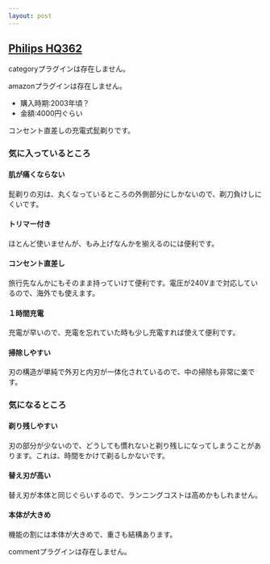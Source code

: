 ```yaml
---
layout: post
---
```

<h2><a href="/?page=Philips+HQ362" class="wikipage">Philips HQ362</a></h2>
<p><span class="error">categoryプラグインは存在しません。</span></p>
<p><span class="error">amazonプラグインは存在しません。</span></p>
<ul>
<li>購入時期:2003年頃？</li>
<li>金額:4000円ぐらい</li>
</ul>
<p>コンセント直差しの充電式髭剃りです。</p>
<h3>気に入っているところ</h3>
<h4>肌が痛くならない</h4>
<p>髭剃りの刃は、丸くなっているところの外側部分にしかないので、剃刀負けしにくいです。</p>
<h4>トリマー付き</h4>
<p>ほとんど使いませんが、もみ上げなんかを揃えるのには便利です。</p>
<h4>コンセント直差し</h4>
<p>旅行先なんかにもそのまま持っていけて便利です。電圧が240Vまで対応しているので、海外でも使えます。</p>
<h4>１時間充電</h4>
<p>充電が早いので、充電を忘れていた時も少し充電すれば使えて便利です。</p>
<h4>掃除しやすい</h4>
<p>刃の構造が単純で外刃と内刃が一体化されているので、中の掃除も非常に楽です。</p>
<h3>気になるところ</h3>
<h4>剃り残しやすい</h4>
<p>刃の部分が少ないので、どうしても慣れないと剃り残しになってしまうことがあります。これは、時間をかけて剃るしかないです。</p>
<h4>替え刃が高い</h4>
<p>替え刃が本体と同じぐらいするので、ランニングコストは高めかもしれません。</p>
<h4>本体が大きめ</h4>
<p>機能の割には本体が大きめで、重さも結構あります。</p>
<p><span class="error">commentプラグインは存在しません。</span> </p>

